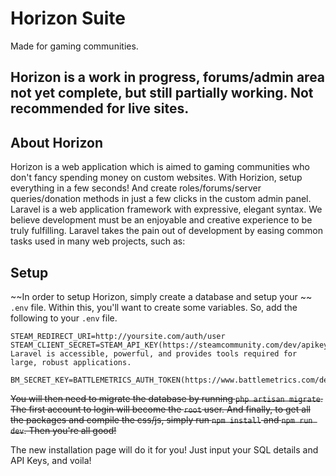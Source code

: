 # Horizon Suite
Made for gaming communities.
## Horizon is a work in progress, forums/admin area not yet complete, but still partially working. Not recommended for live sites.

## About Horizon
Horizon is a web application which is aimed to gaming communities who don't fancy spending money on custom websites. With Horizion, setup everything in a few seconds! And create roles/forums/server queries/donation methods in just a few clicks in the custom admin panel.
Laravel is a web application framework with expressive, elegant syntax. We believe development must be an enjoyable and creative experience to be truly fulfilling. Laravel takes the pain out of development by easing common tasks used in many web projects, such as:

## Setup

~~In order to setup Horizon, simply create a database and setup your ~~ `.env` file.
Within this, you'll want to create some variables. So, add the following to your `.env` file.

```
STEAM_REDIRECT_URI=http://yoursite.com/auth/user
STEAM_CLIENT_SECRET=STEAM_API_KEY(https://steamcommunity.com/dev/apikey)
Laravel is accessible, powerful, and provides tools required for large, robust applications.

BM_SECRET_KEY=BATTLEMETRICS_AUTH_TOKEN(https://www.battlemetrics.com/developers/token)
```

~~You will then need to migrate the database by running `php artisan migrate`. The first account to login will become the ``root`` user.
And finally, to get all the packages and compile the css/js, simply run `npm install` and `npm run dev`.
Then you're all good!~~

The new installation page will do it for you! Just input your SQL details and API Keys, and voila!
